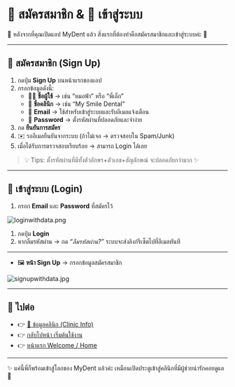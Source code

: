 # 📝 สมัครสมาชิก & 🔐 เข้าสู่ระบบ

👋 หลังจากที่คุณเปิดแอป MyDent แล้ว สิ่งแรกที่ต้องทำคือสมัครสมาชิกและเข้าสู่ระบบค่ะ 💜

---

## 📝 สมัครสมาชิก (Sign Up)

1. กดปุ่ม **Sign Up** บนหน้าแรกของแอป
2. กรอกข้อมูลดังนี้:
    - 👩‍⚕️ **ชื่อผู้ใช้** → เช่น “หมอฟ้า” หรือ “พี่เล็ก”
    - 🏥 **ชื่อคลินิก** → เช่น “My Smile Dental”
    - 📧 **Email** → ใช้สำหรับเข้าสู่ระบบและรับอีเมลแจ้งเตือน
    - 🔑 **Password** → ตั้งรหัสผ่านที่ปลอดภัยและจำง่าย
3. กด **ยืนยันการสมัคร**
4. ✉️ รออีเมลยืนยันจากระบบ (ถ้าไม่เจอ → ตรวจสอบใน Spam/Junk)
5. เมื่อได้รับการตรวจสอบเรียบร้อย → สามารถ Login ได้เลย

> 💡 Tips: ตั้งรหัสผ่านที่มีทั้งตัวอักษร+ตัวเลข+สัญลักษณ์ จะปลอดภัยกว่ามาก ✨
> 

---

## 🔐 เข้าสู่ระบบ (Login)

1. กรอก **Email** และ **Password** ที่สมัครไว้

![loginwithdata.png](loginwithdata.png)

1. กดปุ่ม **Login**
2. หากลืมรหัสผ่าน → กด *“ลืมรหัสผ่าน?”* ระบบจะส่งลิงก์รีเซ็ตไปที่อีเมลทันที

---

- 🖼️ **หน้า Sign Up** → กรอกข้อมูลสมัครสมาชิก

![signupwithdata.jpg](signupwithdata.jpg)

---

## 🔗 ไปต่อ

- 👉 [🏥 ข้อมูลคลินิก (Clinic Info)](https://www.notion.so/Clinic-Info-28436a949fc480bdb737c6226e54830d?pvs=21)
- 👉 [กลับไปหน้า เริ่มต้นใช้งาน](https://www.notion.so/MyDent-27b36a949fc480fa9ceae6af2496a967?pvs=21)
- 👉 [หน้าแรก Welcome / Home](https://www.notion.so/MyDent-27b36a949fc480f7ab30f8c13fcd4a4a?pvs=21)

---

✨ แค่นี้พี่ก็พร้อมเข้าสู่โลกของ MyDent แล้วค่ะ เหมือนเปิดประตูเข้าสู่คลินิกที่มีผู้ช่วยน่ารักคอยดูแล 💜